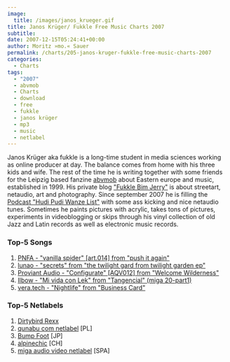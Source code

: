 ```yaml
---
image:
  title: /images/janos_krueger.gif
title: Janos Krüger/ Fukkle Free Music Charts 2007
subtitle: 
date: 2007-12-15T05:24:41+00:00
author: Moritz »mo.« Sauer
permalink: /charts/205-janos-kruger-fukkle-free-music-charts-2007
categories:
  - Charts
tags:
  - "2007"
  - abvmob
  - Charts
  - download
  - free
  - fukkle
  - janos krüger
  - mp3
  - music
  - netlabel
---
```

Janos Krüger aka fukkle is a long-time student in media sciences working as online producer at day. The balance comes from home with his three kids and wife. The rest of the time he is writing together with some friends for the Leipzig based fanzine [abvmob](http://www.abvmob.de/blog) about Eastern europe and music, established in 1999. His private blog ["Fukkle Bim Jerry"](http://www.abvmob.de/fukkle/) is about streetart, netaudio, art and photography. Since september 2007 he is filling the [Podcast "Hudi Pudi Wanze List"](http://www.podchains.net/feed.php?id=43331c306e5bf52406b746965f9ae697) with some ass kicking and nice netaudio tunes. Sometimes he paints pictures with acrylic, takes tons of pictures, experiments in videoblogging or skips through his vinyl collection of old Jazz and Latin records as well as electronic music records.<!--more-->

<!--adsense-->

### Top-5 Songs

  1. [PNFA - "vanilla spider" [art.014] from "push it again"](http://www.arteqcue.de/releases/art014-pnfa-push-it-again/)
  2. [lunao - "secrets" from "the twilight gard from twilight garden ep"](http://www.whiteinmusic.net/releases/wim05-lunao-twilight-garden-album/)
  3. [Proviant Audio - "Configurate" [AQV012] from "Welcome Wilderness"](http://www.aquavelvas.com/mp3s.asp?release=aqv012)
  4. [Ilbow - "Mi vida con Lek" from "Tangencial" (miga 20-part1)](http://www.miga-label.org/eng/miga20.htm)
  5. [vera.tech - "Nightlife" from "Business Card"](http://www.dirtybirdrexx.org/release.php?id=5)

### Top-5 Netlabels

  1. [Dirtybird Rexx](http://dirtybirdrexx.org)
  2. [qunabu com netlabel](http://qunabu.com) [PL]
  3. [Bump Foot](http://bumpfoot.net) [JP]
  4. [alpinechic](http://alpinechic.net) [CH]
  5. [miga audio video netlabel](http://miga-label.org) [SPA]